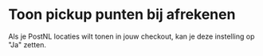 # Toon pickup punten bij afrekenen

Als je PostNL locaties wilt tonen in jouw checkout, kan je deze instelling op
"Ja" zetten.

<MPImg src="/documentation/shopware/shopware-toon-pickup-punten-bij-afrekenen.jpg" alt="Shopware toon pickup punten bij afrekenen" />
